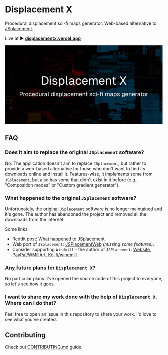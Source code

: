 # Displacement X

Procedural displacement sci-fi maps generator. Web-based alternative to [JSplacement](https://www.google.com/search?q=JSplacement).

Live at ▶ **[displacementx.vercel.app](https://displacementx.vercel.app/)**

<img src="./public/og.png" alt="Displacement X - social image preview"/>

## FAQ

### Does it aim to replace the original `JSplacement` software?

No. The application doesn't aim to replace `JSplacement`, but rather to provide a web-based alternative for those who don't want to find its downloads online and install it. Features-wise, it implements some from `JSplacement`, but also has some that didn't exist in it before (e.g., "Composition modes" or "Custom gradient generator").

### What happened to the original `JSplacement` software?

Unfortunately, the original `JSplacement` software is no longer maintained and it's gone. The author has abandoned the project and removed all the downloads from the internet.

Some links:

- Reddit post: [What happened to JSplacement](https://www.reddit.com/r/blender/comments/zfwmjr/does_anyone_know_what_happened_to_jsplacement/).
- Web port of `JSplacement`: [JSPlacementWeb](https://github.com/satelllte/JSPlacementWeb) _(missing some features)_.
- Consider supporting `Windmill` - the author of `JSPlacement`: [Website](https://windmillart.net/), [PayPal/WMillArt](https://www.paypal.com/paypalme/WMillArt), [Ko-fi/windmill](https://ko-fi.com/windmill).

### Any future plans for `Displacement X`?

No particular plans. I've opened the source code of this project to everyone, so let's see how it goes.

### I want to share my work done with the help of `Displacement X`. Where can I do that?

Feel free to open an issue in this repository to share your work. I'd love to see what you've created.

## Contributing

Check out [CONTRIBUTING.md](./CONTRIBUTING.md) guide.

